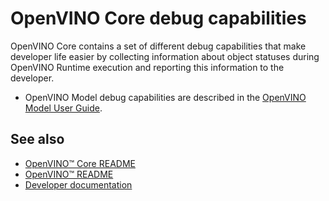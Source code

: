 # OpenVINO Core debug capabilities

OpenVINO Core contains a set of different debug capabilities that make developer life easier by collecting information about object statuses during OpenVINO Runtime execution and reporting this information to the developer.

* OpenVINO Model debug capabilities are described in the [OpenVINO Model User Guide](https://docs.openvino.ai/2023.0/openvino_docs_OV_UG_Model_Representation.html#model-debug-capabilities).

## See also
 * [OpenVINO™ Core README](../README.md)
 * [OpenVINO™ README](../../../README.md)
 * [Developer documentation](../../../docs/dev/index.md)
